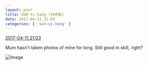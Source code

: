 ```yaml
---
layout: post
title: SUN Yi-hang (孙亦航)
date: 2017-04-11 21:03
categories: [ 'sun-yi-hang' ]
---
```


<div class="weibo-info">
  <a href="http://weibo.com/6108316220/EE3cjEEh2">2017-04-11 21:03</a>
</div>

Mum hasn't taken photos of mine for long. Still good in skill, right?

<!-- more -->

![Image](http://wx4.sinaimg.cn/mw690/006FnS5mly1fej1ihxdr2j30qo0zkke7.jpg)
